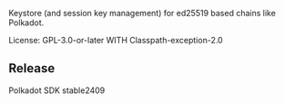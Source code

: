 Keystore (and session key management) for ed25519 based chains like Polkadot.

License: GPL-3.0-or-later WITH Classpath-exception-2.0


## Release

Polkadot SDK stable2409
